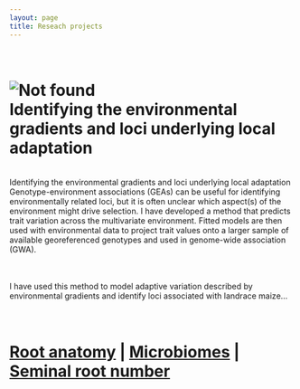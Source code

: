 ```yaml
---
layout: page
title: Reseach projects 
---
```

<div class="text-center">
  <h1>
  <br/>
  <img src="{{ 'assets/img/mclaughlin_logo.jpg' | relative_url }}" alt="Not found" />
  <br/>  
    Identifying the environmental gradients and loci underlying local adaptation
</div>

  <br>Identifying the environmental gradients and loci underlying local adaptation
Genotype-environment associations (GEAs) can be useful for identifying environmentally 
related loci, but it is often unclear which aspect(s) of the environment might drive 
selection. I have developed a method that predicts trait variation across the multivariate 
environment. Fitted models are then used with environmental data to project trait values onto 
a larger sample of available georeferenced genotypes and used in genome-wide association (GWA).<br><br>

<br>I have used this method to model adaptive variation described by environmental gradients and identify 
loci associated with landrace maize…<br>
<div class="text-center">
  <h1>
<br>
<a href="https://onlinelibrary.wiley.com/doi/10.1111/eva.13673">Root anatomy</a> |
<a href="https://www.nature.com/articles/s41477-024-01654-7">Microbiomes</a> |
<a href="https://www.nature.com/articles/s41588-024-01761-3">Seminal root number</a>
</div>

